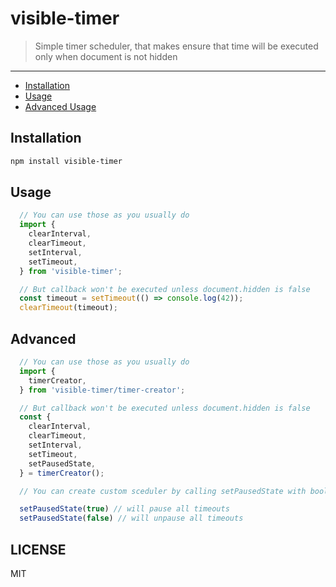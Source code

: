 # visible-timer
> Simple timer scheduler, that makes ensure that time will be executed only when document is not hidden
---

* [Installation](#installation)
* [Usage](#usage)
* [Advanced Usage](#advanced)


## Installation

```sh
npm install visible-timer
```

## Usage

```javascript
  // You can use those as you usually do
  import {
    clearInterval,
    clearTimeout,
    setInterval,
    setTimeout,
  } from 'visible-timer';

  // But callback won't be executed unless document.hidden is false
  const timeout = setTimeout(() => console.log(42));
  clearTimeout(timeout);

```

## Advanced

```javascript
  // You can use those as you usually do
  import {
    timerCreator,
  } from 'visible-timer/timer-creator';

  // But callback won't be executed unless document.hidden is false
  const {
    clearInterval,
    clearTimeout,
    setInterval,
    setTimeout,
    setPausedState,
  } = timerCreator();

  // You can create custom sceduler by calling setPausedState with boolean

  setPausedState(true) // will pause all timeouts
  setPausedState(false) // will unpause all timeouts

```

## LICENSE

MIT
